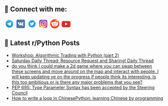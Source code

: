 ## 🔎 Connect with me:
[<img src="https://github.com/bullbesh/bullbesh/blob/main/images/Telegram.png" width="32" height="32" />](https://t.me/bullbesh)
[<img src="https://github.com/bullbesh/bullbesh/blob/main/images/VK.png" width="32" height="32" />](https://vk.com/bullbesh)
[<img src="https://github.com/bullbesh/bullbesh/blob/main/images/Twitter.png" width="32" height="32" />](https://twitter.com/bullbesh1)
[<img src="https://github.com/bullbesh/bullbesh/blob/main/images/Instagram.png" width="32" height="32" />](https://www.instagram.com/bullbesh)
[<img src="https://github.com/bullbesh/bullbesh/blob/main/images/Reddit.png" width="32" height="32" />](https://www.reddit.com/user/bullbesh)
[<img src="https://github.com/bullbesh/bullbesh/blob/main/images/YouTube.png" width="32" height="32" />](https://www.youtube.com/channel/UCtfjRs6uzgq5mfm8S06WTcg)

## 📕 Latest r/Python Posts
<!-- BLOG-POST-LIST:START -->
- [Workshop: Algorithmic Trading with Python &lpar;part 2&rpar;](https://www.reddit.com/r/Python/comments/12f96cf/workshop_algorithmic_trading_with_python_part_2/)
- [Saturday Daily Thread: Resource Request and Sharing! Daily Thread](https://www.reddit.com/r/Python/comments/12f4hre/saturday_daily_thread_resource_request_and/)
- [do you think I could make a 2d game where you can swap between these screens and move around on the map and interact with people. I will keep updating ye on the progress if people think its interesting. Is this too ambitious or is there any major problems that you see?](https://www.reddit.com/r/Python/comments/12f3gww/do_you_think_i_could_make_a_2d_game_where_you_can/)
- [PEP 695: Type Parameter Syntax has been accepted by the Steering Council](https://www.reddit.com/r/Python/comments/12f3glm/pep_695_type_parameter_syntax_has_been_accepted/)
- [How to write a loop in ChinesePython: learning Chinese by programming](https://www.reddit.com/r/Python/comments/12f227h/how_to_write_a_loop_in_chinesepython_learning/)
<!-- BLOG-POST-LIST:END -->
